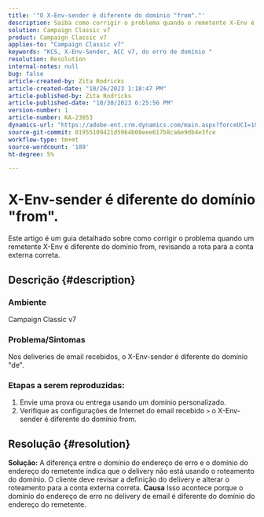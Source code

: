 ```yaml
---
title: '"O X-Env-sender é diferente do domínio "from"."'
description: Saiba como corrigir o problema quando o remetente X-Env é diferente do domínio do. Altere o roteamento para a conta externa correta.
solution: Campaign Classic v7
product: Campaign Classic v7
applies-to: "Campaign Classic v7"
keywords: "KCS, X-Env-Sender, ACC v7, do erro de domínio "
resolution: Resolution
internal-notes: null
bug: false
article-created-by: Zita Rodricks
article-created-date: "10/26/2023 1:18:47 PM"
article-published-by: Zita Rodricks
article-published-date: "10/30/2023 6:25:56 PM"
version-number: 1
article-number: KA-23053
dynamics-url: "https://adobe-ent.crm.dynamics.com/main.aspx?forceUCI=1&pagetype=entityrecord&etn=knowledgearticle&id=d912882f-0274-ee11-9ae7-6045bd006b4b"
source-git-commit: 01955109421d5964b08eee617b8ca6e9db4e3fce
workflow-type: tm+mt
source-wordcount: '189'
ht-degree: 5%

---
```


# X-Env-sender é diferente do domínio &quot;from&quot;.


Este artigo é um guia detalhado sobre como corrigir o problema quando um remetente X-Env é diferente do domínio from, revisando a rota para a conta externa correta.



## Descrição {#description}


### <b>Ambiente</b>

Campaign Classic v7



### <b>Problema/Sintomas</b>

Nos deliveries de email recebidos, o X-Env-sender é diferente do domínio &quot;de&quot;.

### <b>Etapas a serem reproduzidas:</b>

1. Envie uma prova ou entrega usando um domínio personalizado.
2. Verifique as configurações de Internet do email recebido `>`  o X-Env-sender é diferente do domínio from.



## Resolução {#resolution}

<b>Solução:</b>
A diferença entre o domínio do endereço de erro e o domínio do endereço do remetente indica que o delivery não está usando o roteamento do domínio. O cliente deve revisar a definição do delivery e alterar o roteamento para a conta externa correta.
<b>Causa</b>
Isso acontece porque o domínio do endereço de erro no delivery de email é diferente do domínio do endereço do remetente.
